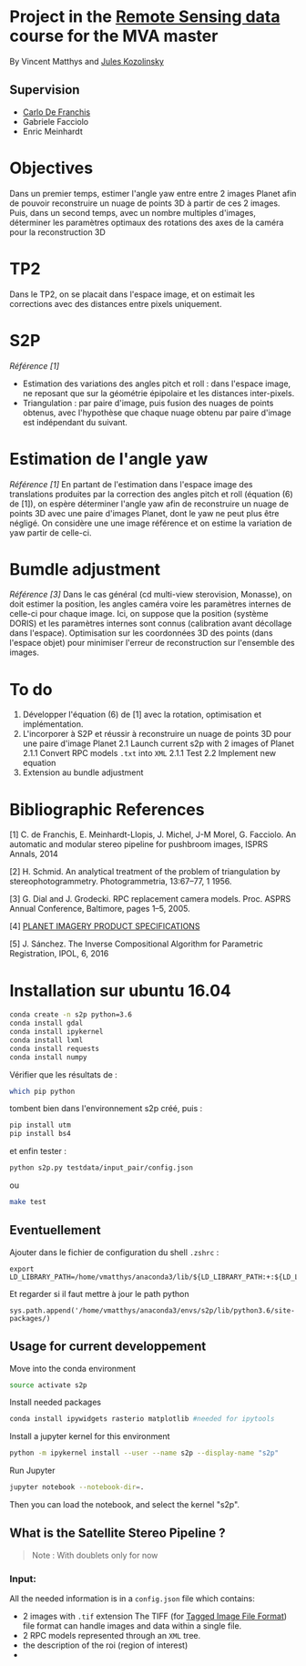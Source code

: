 # Project in the [Remote Sensing data](https://mvaisat.wp.imt.fr) course for the MVA master

By Vincent Matthys and [Jules Kozolinsky](mailto:jules.kozolinsky@ens-cachan.fr)

## Supervision
- [Carlo De Franchis](mailto:carlo.de-franchis@ens-cachan.fr)
- Gabriele Facciolo
- Enric Meinhardt

# Objectives
Dans un premier temps, estimer l'angle yaw entre entre 2 images Planet afin de pouvoir reconstruire un nuage de points 3D à partir de ces 2 images. Puis, dans un second temps, avec un nombre multiples d'images, déterminer les paramètres optimaux des rotations des axes de la caméra pour la reconstruction 3D

# TP2
Dans le TP2, on se placait dans l'espace image, et on estimait les corrections avec des distances entre pixels uniquement.

# S2P
_Référence [1]_
+ Estimation des variations des angles pitch et roll : dans l'espace image, ne reposant que sur la géométrie épipolaire et les distances inter-pixels.
+ Triangulation : par paire d'image, puis fusion des nuages de points obtenus, avec l'hypothèse que chaque nuage obtenu par paire d'image est indépendant du suivant.

# Estimation de l'angle yaw
_Référence [1]_
En partant de l'estimation dans l'espace image des translations produites par la correction des angles pitch et roll (équation (6) de [1]), on espère déterminer l'angle yaw afin de reconstruire un nuage de points 3D avec une paire d'images Planet, dont le yaw ne peut plus être négligé. On considère une une image référence et on estime la variation de yaw partir de celle-ci.

# Bumdle adjustment
_Référence [3]_
Dans le cas général (cd multi-view sterovision, Monasse), on doit estimer la position, les angles caméra voire les paramètres internes de celle-ci pour chaque image. Ici, on suppose que la position (système DORIS) et les paramètres internes sont connus (calibration avant décollage dans l'espace).
Optimisation sur les coordonnées 3D des points (dans l'espace objet) pour minimiser l'erreur de reconstruction sur l'ensemble des images.

# To do
1. Développer l'équation (6) de [1] avec la rotation, optimisation et  implémentation.
2. L'incorporer à S2P et réussir à reconstruire un nuage de points 3D pour une paire d'image Planet
    2.1 Launch current s2p with 2 images of Planet
        2.1.1 Convert RPC models `.txt` into `XML`
        2.1.1 Test
2.2 Implement new equation
3. Extension au bundle adjustment

# Bibliographic References
[1] C. de Franchis, E. Meinhardt-Llopis, J. Michel, J-M Morel, G. Facciolo. An automatic and modular stereo pipeline for pushbroom images, ISPRS Annals, 2014

[2] H. Schmid. An analytical treatment of the problem of triangulation by stereophotogrammetry. Photogrammetria, 13:67–77, 1 1956.

[3] G. Dial and J. Grodecki. RPC replacement camera models. Proc. ASPRS Annual Conference, Baltimore, pages 1–5, 2005.

[4] [PLANET IMAGERY PRODUCT SPECIFICATIONS](https://www.planet.com/products/satellite-imagery/files/Planet_Combined_Imagery_Product_Specs_December2017.pdf)

[5] J. Sánchez. The Inverse Compositional Algorithm for Parametric Registration, IPOL, 6, 2016


# Installation sur ubuntu 16.04
```bash
conda create -n s2p python=3.6
conda install gdal
conda install ipykernel
conda install lxml
conda install requests
conda install numpy
```

Vérifier que les résultats de :
```bash
which pip python
```
tombent bien dans l'environnement s2p créé, puis :

```bash
pip install utm
pip install bs4
```
et enfin tester :
```bash
python s2p.py testdata/input_pair/config.json
```
ou
```bash
make test
```


## Eventuellement

Ajouter dans le fichier de configuration du shell `.zshrc` :
```
export LD_LIBRARY_PATH=/home/vmatthys/anaconda3/lib/${LD_LIBRARY_PATH:+:${LD_LIBRARY_PATH}}
```

Et regarder si il faut mettre à jour le path python
```
sys.path.append('/home/vmatthys/anaconda3/envs/s2p/lib/python3.6/site-packages/)
```

## Usage for current developpement
Move into the conda environment
```bash
source activate s2p
```

Install needed packages
```bash
conda install ipywidgets rasterio matplotlib #needed for ipytools
```

Install a jupyter kernel for this environment
```bash
python -m ipykernel install --user --name s2p --display-name "s2p"
```

Run Jupyter
```bash
jupyter notebook --notebook-dir=.
```

Then you can load the notebook, and select the kernel "s2p".

## What is the Satellite Stereo Pipeline ?
> Note : With doublets only for now

### Input:
All the needed information is in a `config.json` file which contains:
+ 2 images with `.tif` extension
The TIFF (for [Tagged Image File Format](https://fr.wikipedia.org/wiki/Tagged_Image_File_Format)) file format can handle images and data within a single file.
+ 2 RPC models represented through an `XML` tree.
+ the description of the roi (region of interest)
+
